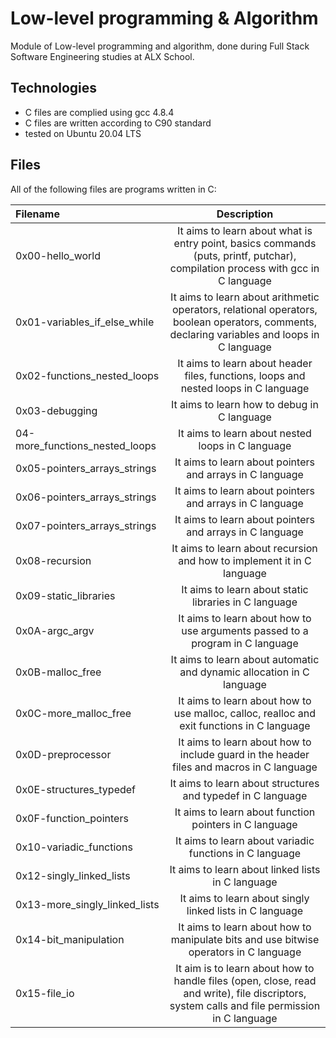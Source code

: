 # Low-level programming & Algorithm
Module of Low-level programming and algorithm, done during Full Stack Software Engineering studies at ALX School.

## Technologies

* C files are complied using gcc 4.8.4
* C files are written according to C90 standard
* tested on Ubuntu 20.04 LTS

## Files

 All of the following files are programs written in C:

| Filename |	Description |
|:---------|:--------------:|
| 0x00-hello_world |	It aims to learn about what is entry point, basics commands (puts, printf, putchar), compilation process with gcc in C language|
| 0x01-variables_if_else_while |	It aims to learn about arithmetic operators, relational operators, boolean operators, comments, declaring variables and loops in C language|
| 0x02-functions_nested_loops |	It aims to learn about header files, functions, loops and nested loops in C language|
| 0x03-debugging |	It aims to learn how to debug in C language|
| 04-more_functions_nested_loops | It aims to learn about nested loops in C language|
| 0x05-pointers_arrays_strings |	It aims to learn about pointers and arrays in C language|
| 0x06-pointers_arrays_strings |	It aims to learn about pointers and arrays in C language|
| 0x07-pointers_arrays_strings |	It aims to learn about pointers and arrays in C language|
| 0x08-recursion |	It aims to learn about recursion and how to implement it in C language|
| 0x09-static_libraries | 	It aims to learn about static libraries in C language|
| 0x0A-argc_argv |	It aims to learn about how to use arguments passed to a program in C language|
| 0x0B-malloc_free |	It aims to learn about automatic and dynamic allocation in C language|
| 0x0C-more_malloc_free | 	It aims to learn about how to use malloc, calloc, realloc and exit functions in C language|
| 0x0D-preprocessor |	It aims to learn about how to include guard in the header files and macros in C language|
| 0x0E-structures_typedef  |	It aims to learn about structures and typedef in C language|
| 0x0F-function_pointers |	It aims to learn about function pointers in C language|
| 0x10-variadic_functions |	It aims to learn about variadic functions in C language|
| 0x12-singly_linked_lists |	It aims to learn about linked lists in C language|
| 0x13-more_singly_linked_lists |	It aims to learn about singly linked lists in C language|
| 0x14-bit_manipulation |	It aims to learn about how to manipulate bits and use bitwise operators in C language|
| 0x15-file_io | It aim is to learn about how to handle files (open, close, read and write), file discriptors, system calls and file permission in C language|
